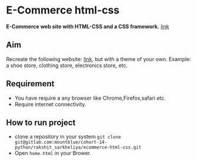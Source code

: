 # E-Commerce html-css

**E-Commerce web site with HTML-CSS and a CSS framework.**
[link](https://pumaclones.herokuapp.com/)


## Aim
Recreate the following website: [link](https://shop.polymer-project.org/), but with a theme of your own. Example: a shoe store, clothing store, electronics store, etc.

## Requirement
* You have require a any browser like Chrome,Firefox,safari etc.
* Require internet connectivity.

## How to run project
* clone a repository in your system `git clone git@gitlab.com:mountblue/cohort-14-python/rakshit_sarkheliya/ecommerce-html-css.git`
* Open `home.html` in your Brower.
